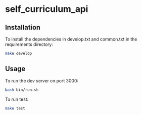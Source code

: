 # self_curriculum_api


## Installation

To install the dependencies in develop.txt and common.txt in the requirements directory:

```bash
make develop
```

## Usage

To run the dev server on port 3000:

```bash
bash bin/run.sh
```

To run test:
```bash
make test
```



